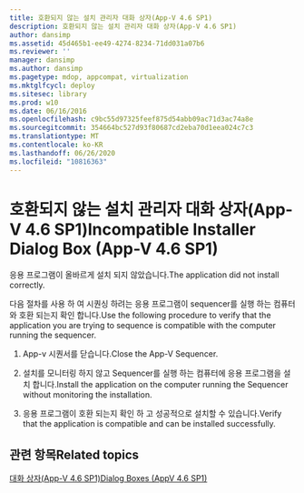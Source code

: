 ```yaml
---
title: 호환되지 않는 설치 관리자 대화 상자(App-V 4.6 SP1)
description: 호환되지 않는 설치 관리자 대화 상자(App-V 4.6 SP1)
author: dansimp
ms.assetid: 45d465b1-ee49-4274-8234-71dd031a07b6
ms.reviewer: ''
manager: dansimp
ms.author: dansimp
ms.pagetype: mdop, appcompat, virtualization
ms.mktglfcycl: deploy
ms.sitesec: library
ms.prod: w10
ms.date: 06/16/2016
ms.openlocfilehash: c9bc55d97325feef875d54abb09ac71d3ac74a8e
ms.sourcegitcommit: 354664bc527d93f80687cd2eba70d1eea024c7c3
ms.translationtype: MT
ms.contentlocale: ko-KR
ms.lasthandoff: 06/26/2020
ms.locfileid: "10816363"
---
```

# <span data-ttu-id="bf94f-103">호환되지 않는 설치 관리자 대화 상자(App-V 4.6 SP1)</span><span class="sxs-lookup"><span data-stu-id="bf94f-103">Incompatible Installer Dialog Box (App-V 4.6 SP1)</span></span>


<span data-ttu-id="bf94f-104">응용 프로그램이 올바르게 설치 되지 않았습니다.</span><span class="sxs-lookup"><span data-stu-id="bf94f-104">The application did not install correctly.</span></span>

<span data-ttu-id="bf94f-105">다음 절차를 사용 하 여 시퀀싱 하려는 응용 프로그램이 sequencer를 실행 하는 컴퓨터와 호환 되는지 확인 합니다.</span><span class="sxs-lookup"><span data-stu-id="bf94f-105">Use the following procedure to verify that the application you are trying to sequence is compatible with the computer running the sequencer.</span></span>

1.  <span data-ttu-id="bf94f-106">App-v 시퀀서를 닫습니다.</span><span class="sxs-lookup"><span data-stu-id="bf94f-106">Close the App-V Sequencer.</span></span>

2.  <span data-ttu-id="bf94f-107">설치를 모니터링 하지 않고 Sequencer를 실행 하는 컴퓨터에 응용 프로그램을 설치 합니다.</span><span class="sxs-lookup"><span data-stu-id="bf94f-107">Install the application on the computer running the Sequencer without monitoring the installation.</span></span>

3.  <span data-ttu-id="bf94f-108">응용 프로그램이 호환 되는지 확인 하 고 성공적으로 설치할 수 있습니다.</span><span class="sxs-lookup"><span data-stu-id="bf94f-108">Verify that the application is compatible and can be installed successfully.</span></span>

## <span data-ttu-id="bf94f-109">관련 항목</span><span class="sxs-lookup"><span data-stu-id="bf94f-109">Related topics</span></span>


[<span data-ttu-id="bf94f-110">대화 상자(App-V 4.6 SP1)</span><span class="sxs-lookup"><span data-stu-id="bf94f-110">Dialog Boxes (AppV 4.6 SP1)</span></span>](dialog-boxes--appv-46-sp1-.md)

 

 





